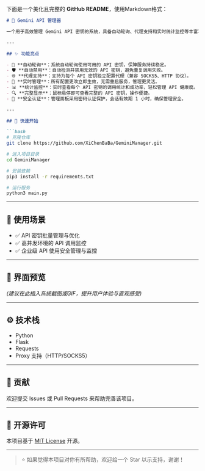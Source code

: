 下面是一个美化且完整的 **GitHub README**，使用Markdown格式：

````markdown
# 🚀 Gemini API 管理器

一个用于高效管理 Gemini API 密钥的系统，具备自动轮询、代理支持和实时统计监控等丰富功能，帮助你更好地管理 API 使用和安全性。

---

## ✨ 功能亮点

- 🔄 **自动轮询**：系统自动轮询使用可用的 API 密钥，保障服务持续稳定。
- 🛡️ **自动禁用**：自动检测并禁用无效的 API 密钥，避免重复调用失败。
- 🌐 **代理支持**：支持为每个 API 密钥独立配置代理（兼容 SOCKS5、HTTP 协议）。
- 🔧 **实时管理**：所有配置更改立即生效，无需重启服务，管理更灵活。
- 📊 **统计监控**：实时查看每个 API 密钥的调用统计和成功率，轻松管理 API 健康度。
- 🔍 **完整显示**：鼠标悬停即可查看完整的 API 密钥，操作便捷。
- 🔐 **安全认证**：管理面板采用密码认证保护，会话有效期 1 小时，确保管理安全。

---

## 📌 快速开始

```bash
# 克隆仓库
git clone https://github.com/XiChenBaBa/GeminiManager.git

# 进入项目目录
cd GeminiManager

# 安装依赖
pip3 install -r requirements.txt

# 运行服务
python3 main.py
````

---

## 🎯 使用场景

* ✅ API 密钥批量管理与优化
* ✅ 高并发环境的 API 调用监控
* ✅ 企业级 API 使用安全管理与监控

---

## 📸 界面预览

*(建议在此插入系统截图或GIF，提升用户体验与直观感受)*

---

## ⚙️ 技术栈

* Python
* Flask
* Requests
* Proxy 支持（HTTP/SOCKS5）

---

## 🤝 贡献

欢迎提交 Issues 或 Pull Requests 来帮助完善该项目。

---

## 📄 开源许可

本项目基于 [MIT License](LICENSE) 开源。

---

> ⭐️ 如果觉得本项目对你有所帮助，欢迎给一个 Star 以示支持，谢谢！
